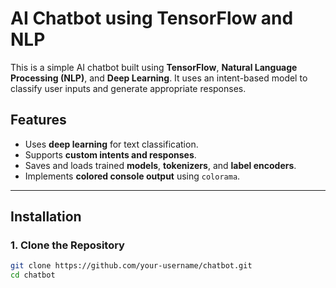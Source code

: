# AI Chatbot using TensorFlow and NLP

This is a simple AI chatbot built using **TensorFlow**, **Natural Language Processing (NLP)**, and **Deep Learning**. It uses an intent-based model to classify user inputs and generate appropriate responses.

## Features
- Uses **deep learning** for text classification.
- Supports **custom intents and responses**.
- Saves and loads trained **models**, **tokenizers**, and **label encoders**.
- Implements **colored console output** using `colorama`.

---

## Installation

### **1. Clone the Repository**
```sh
git clone https://github.com/your-username/chatbot.git
cd chatbot
